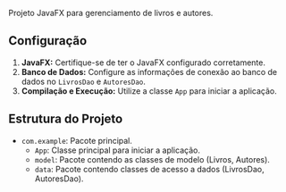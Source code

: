 Projeto JavaFX para gerenciamento de livros e autores.

## Configuração

1. **JavaFX:** Certifique-se de ter o JavaFX configurado corretamente.
2. **Banco de Dados:** Configure as informações de conexão ao banco de dados no `LivrosDao` e `AutoresDao`.
3. **Compilação e Execução:** Utilize a classe `App` para iniciar a aplicação.

## Estrutura do Projeto

- `com.example`: Pacote principal.
  - `App`: Classe principal para iniciar a aplicação.
  - `model`: Pacote contendo as classes de modelo (Livros, Autores).
  - `data`: Pacote contendo classes de acesso a dados (LivrosDao, AutoresDao).
